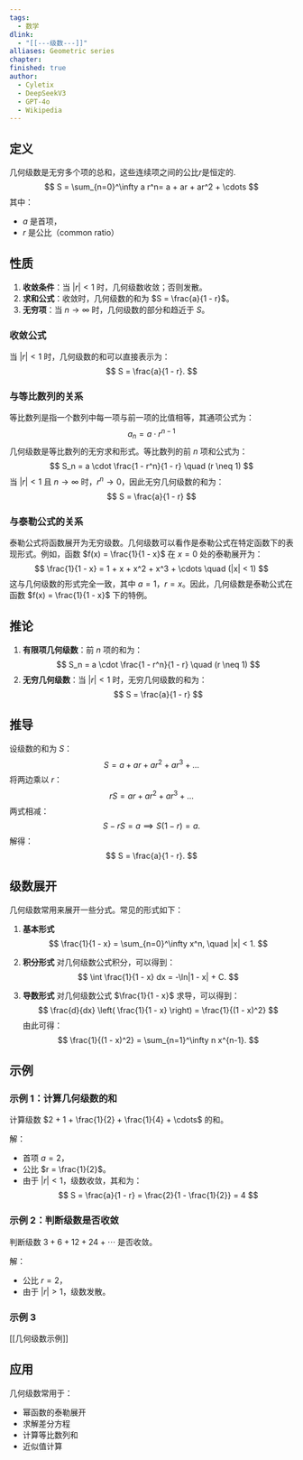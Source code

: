 ```yaml
---
tags:
  - 数学
dlink:
  - "[[---级数---]]"
alliases: Geometric series
chapter:
finished: true
author:
  - Cyletix
  - DeepSeekV3
  - GPT-4o
  - Wikipedia
---
```

## 定义
几何级数是无穷多个项的总和，这些连续项之间的公比$r$是恒定的. 
$$
S = \sum_{n=0}^\infty a r^n= a + ar + ar^2 + \cdots
$$
其中：
- $a$ 是首项，
- $r$ 是公比（common ratio）
## 性质
1. **收敛条件**：当 $|r| < 1$ 时，几何级数收敛；否则发散。
2. **求和公式**：收敛时，几何级数的和为 $S = \frac{a}{1 - r}$。
3. **无穷项**：当 $n \to \infty$ 时，几何级数的部分和趋近于 $S$。

### 收敛公式
当 $|r| < 1$ 时，几何级数的和可以直接表示为：
$$
S = \frac{a}{1 - r}.
$$
### 与等比数列的关系
等比数列是指一个数列中每一项与前一项的比值相等，其通项公式为：
$$
a_n = a \cdot r^{n-1}
$$
几何级数是等比数列的无穷求和形式。等比数列的前 $n$ 项和公式为：
$$
S_n = a \cdot \frac{1 - r^n}{1 - r} \quad (r \neq 1)
$$
当 $|r| < 1$ 且 $n \to \infty$ 时，$r^n \to 0$，因此无穷几何级数的和为：
$$
S = \frac{a}{1 - r}
$$
### 与泰勒公式的关系
泰勒公式将函数展开为无穷级数。几何级数可以看作是泰勒公式在特定函数下的表现形式。例如，函数 $f(x) = \frac{1}{1 - x}$ 在 $x = 0$ 处的泰勒展开为：
$$
\frac{1}{1 - x} = 1 + x + x^2 + x^3 + \cdots \quad (|x| < 1)
$$
这与几何级数的形式完全一致，其中 $a = 1$，$r = x$。因此，几何级数是泰勒公式在函数 $f(x) = \frac{1}{1 - x}$ 下的特例。
## 推论

1. **有限项几何级数**：前 $n$ 项的和为：
   $$
   S_n = a \cdot \frac{1 - r^n}{1 - r} \quad (r \neq 1)
   $$
2. **无穷几何级数**：当 $|r| < 1$ 时，无穷几何级数的和为：
   $$
   S = \frac{a}{1 - r}
   $$
## 推导
设级数的和为 $S$：
$$
S = a + ar + ar^2 + ar^3 + \dots
$$
将两边乘以 $r$：
$$
rS = ar + ar^2 + ar^3 + \dots
$$
两式相减：
$$
S - rS = a \implies S(1 - r) = a.
$$
解得：
$$
S = \frac{a}{1 - r}.
$$

## 级数展开
几何级数常用来展开一些分式。常见的形式如下：

1. **基本形式**
$$
\frac{1}{1 - x} = \sum_{n=0}^\infty x^n, \quad |x| < 1.
$$

2. **积分形式**
	对几何级数公式积分，可以得到：
$$
\int \frac{1}{1 - x} dx = -\ln|1 - x| + C.
$$

3. **导数形式**
对几何级数公式 $\frac{1}{1 - x}$ 求导，可以得到：
$$
\frac{d}{dx} \left( \frac{1}{1 - x} \right) = \frac{1}{(1 - x)^2}
$$
由此可得：
$$
\frac{1}{(1 - x)^2} = \sum_{n=1}^\infty n x^{n-1}.
$$
## 示例
### 示例 1：计算几何级数的和
计算级数 $2 + 1 + \frac{1}{2} + \frac{1}{4} + \cdots$ 的和。

解：
- 首项 $a = 2$，
- 公比 $r = \frac{1}{2}$。
- 由于 $|r| < 1$，级数收敛，其和为：
  $$
  S = \frac{a}{1 - r} = \frac{2}{1 - \frac{1}{2}} = 4
  $$

### 示例 2：判断级数是否收敛
判断级数 $3 + 6 + 12 + 24 + \cdots$ 是否收敛。

解：
- 公比 $r = 2$，
- 由于 $|r| > 1$，级数发散。

### 示例 3 
[[几何级数示例]]

## 应用
几何级数常用于：
- 幂函数的泰勒展开
- 求解差分方程
- 计算等比数列和
- 近似值计算
